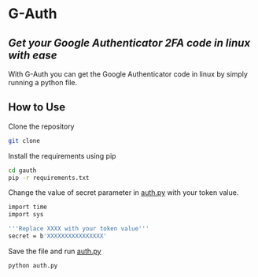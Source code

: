# G-Auth
## _Get your Google Authenticator 2FA code in linux with ease_

With G-Auth you can get the Google Authenticator code in linux by simply running a python file.

## How to Use
Clone the repository
```sh
git clone 
```
Install the requirements using pip
```sh
cd gauth
pip -r requirements.txt
```
Change the value of secret parameter in [auth.py](https://github.com/auth.py) with your token value.

```sh
import time
import sys

'''Replace XXXX with your token value'''
secret = b'XXXXXXXXXXXXXXXX' 
```
Save the file and run [auth.py](https://github.com/auth.py)
```sh
python auth.py
```

